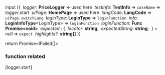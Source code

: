 input
({
	 *logger*: **PriceLogger** ⇒ used here
	 *testInfo*: **TestInfo** ⇒ `caseName` ⇒ *logger*.start
	 *uiPage*: **HomePage** ⇒ used here
	 *langCode*: **LangCode** ⇒ `uiPage.switchLang`
	 *loginType*: **LoginType** ⇒ `loginFunction`
	 *info*: **LoginInfoType**\<LoginType\> ⇒ `loginFunction`
	 *loginFunction*:  **Func Promise\<void\>**
	 *expected* : { 
		 *locator*: **string**;
		 *expectedString*: **string**;
	 } = null ⇒ `expect`
	 *highlights?*: **string\[\]**
})

return Promise\<IFailed\[\]\>

### function related
[logger.start]
